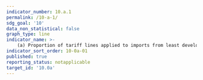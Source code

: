 ```yaml
---
indicator_number: 10.a.1
permalink: /10-a-1/
sdg_goal: '10'
data_non_statistical: false
graph_type: line
indicator_name: >-
    (a) Proportion of tariff lines applied to imports from least developed countries and developing countries with zero-tariff
indicator_sort_order: 10-0a-01
published: true
reporting_status: notapplicable
target_id: '10.0a'
---
```

